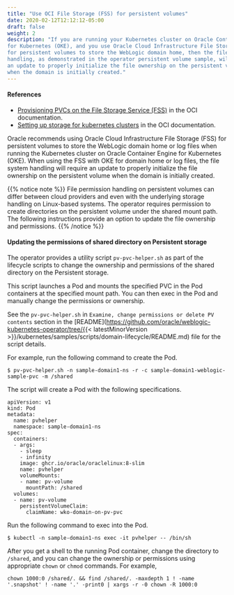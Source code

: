 ```yaml
---
title: "Use OCI File Storage (FSS) for persistent volumes"
date: 2020-02-12T12:12:12-05:00
draft: false
weight: 2
description: "If you are running your Kubernetes cluster on Oracle Container Engine
for Kubernetes (OKE), and you use Oracle Cloud Infrastructure File Storage (FSS)
for persistent volumes to store the WebLogic domain home, then the file system
handling, as demonstrated in the operator persistent volume sample, will require
an update to properly initialize the file ownership on the persistent volume
when the domain is initially created."
---
```


#### References

- [Provisioning PVCs on the File Storage Service (FSS)](https://docs.oracle.com/en-us/iaas/Content/ContEng/Tasks/contengcreatingpersistentvolumeclaim_Provisioning_PVCs_on_FSS.htm#Provisioning_Persistent_Volume_Claims_on_the_FileStorageService) in the OCI documentation.
- [Setting up storage for kubernetes clusters](https://docs.oracle.com/en-us/iaas/Content/ContEng/Tasks/contengcreatingpersistentvolumeclaim.htm) in the OCI documentation.

Oracle recommends using Oracle Cloud Infrastructure File Storage (FSS) for persistent volumes to store
the WebLogic domain home or log files when running the Kubernetes cluster on Oracle Container Engine
for Kubernetes (OKE). When using the FSS with OKE for domain home or log files,  the file system
handling will require an update to properly initialize the file ownership on the persistent volume 
when the domain is initially created.  

{{% notice note %}}
File permission handling on persistent volumes can differ between
cloud providers and even with the underlying storage handling on
Linux-based systems. 
The operator requires permission to create directories on the persistent volume under the shared mount path.
The following instructions provide an option to update the file ownership and permissions.
{{% /notice %}}


#### Updating the permissions of shared directory on Persistent storage
The operator provides a utility script `pv-pvc-helper.sh` as part of the lifecycle scripts to change the ownership and permissions of the shared directory on the Persistent storage.

This script launches a Pod and mounts the specified PVC in the Pod containers at the specified mount path. You can then exec in the Pod and manually change the permissions or ownership.

See the `pv-pvc-helper.sh` in `Examine, change permissions or delete PV contents` section in the [README](https://github.com/oracle/weblogic-kubernetes-operator/tree/{{< latestMinorVersion >}}/kubernetes/samples/scripts/domain-lifecycle/README.md) file for the script details.

For example, run the following command to create the Pod.

```
$ pv-pvc-helper.sh -n sample-domain1-ns -r -c sample-domain1-weblogic-sample-pvc -m /shared
```

The script will create a Pod with the following specifications.
```
apiVersion: v1
kind: Pod
metadata:
  name: pvhelper
  namespace: sample-domain1-ns
spec:
  containers:
  - args:
    - sleep
    - infinity
    image: ghcr.io/oracle/oraclelinux:8-slim
    name: pvhelper
    volumeMounts:
    - name: pv-volume
      mountPath: /shared
  volumes:
  - name: pv-volume
    persistentVolumeClaim:
      claimName: wko-domain-on-pv-pvc
```

Run the following command to exec into the Pod.
```
$ kubectl -n sample-domain1-ns exec -it pvhelper -- /bin/sh
```

After you get a shell to the running Pod container, change the directory to `/shared`, and you can change the ownership or permissions using appropriate `chown` or `chmod` commands. For example,

```
chown 1000:0 /shared/. && find /shared/. -maxdepth 1 ! -name '.snapshot' ! -name '.' -print0 | xargs -r -0 chown -R 1000:0
```

